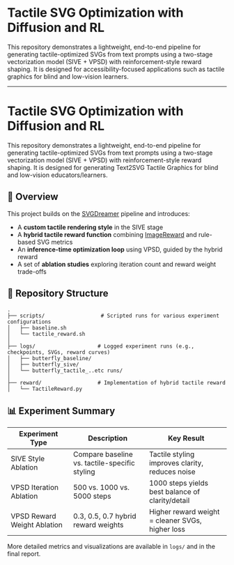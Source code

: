 # Tactile SVG Optimization with Diffusion and RL

This repository demonstrates a lightweight, end-to-end pipeline for generating tactile-optimized SVGs from text prompts using a two-stage vectorization model (SIVE + VPSD) with reinforcement-style reward shaping. It is designed for accessibility-focused applications such as tactile graphics for blind and low-vision learners.

---

# Tactile SVG Optimization with Diffusion and RL

This repository demonstrates a lightweight, end-to-end pipeline for generating tactile-optimized SVGs from text prompts using a two-stage vectorization model (SIVE + VPSD) with reinforcement-style reward shaping. It is designed for generating Text2SVG Tactile Graphics for blind and low-vision educators/learners.

## 🧩 Overview

This project builds on the [SVGDreamer](https://github.com/) pipeline and introduces:

* A **custom tactile rendering style** in the SIVE stage
* A **hybrid tactile reward function** combining [ImageReward](https://github.com/THUDM/ImageReward) and rule-based SVG metrics
* An **inference-time optimization loop** using VPSD, guided by the hybrid reward
* A set of **ablation studies** exploring iteration count and reward weight trade-offs

## 📁 Repository Structure

```
.
├── scripts/                  # Scripted runs for various experiment configurations
│   ├── baseline.sh
│   └── tactile_reward.sh
│
├── logs/                    # Logged experiment runs (e.g., checkpoints, SVGs, reward curves)
│   ├── butterfly_baseline/
│   ├── butterfly_sive/
│   └── butterfly_tactile_..etc runs/
│
├── reward/                  # Implementation of hybrid tactile reward
│   └── TactileReward.py

```


## 📊 Experiment Summary

| Experiment Type             | Description                                   | Key Result                                       |
| --------------------------- | --------------------------------------------- | ------------------------------------------------ |
| SIVE Style Ablation         | Compare baseline vs. tactile-specific styling | Tactile styling improves clarity, reduces noise  |
| VPSD Iteration Ablation     | 500 vs. 1000 vs. 5000 steps                   | 1000 steps yields best balance of clarity/detail |
| VPSD Reward Weight Ablation | 0.3, 0.5, 0.7 hybrid reward weights           | Higher reward weight = cleaner SVGs, higher loss |

More detailed metrics and visualizations are available in `logs/` and in the final report.

